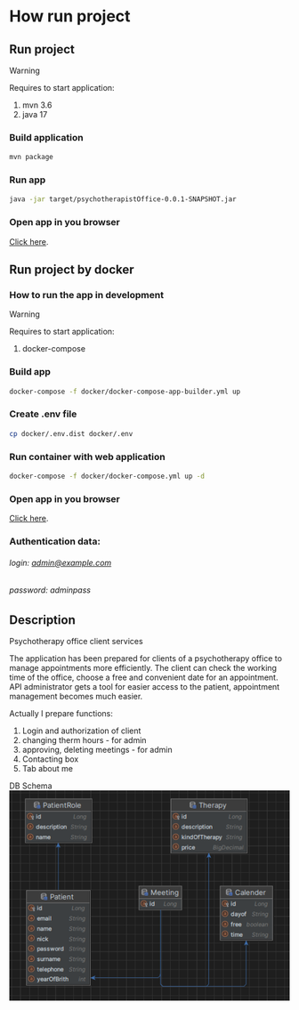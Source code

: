 # How run project

## Run project

> [!WARNING]
> Requires to start application:
> 1. mvn 3.6
> 2. java 17

### Build application
```sh
mvn package
```

### Run app
```sh
java -jar target/psychotherapistOffice-0.0.1-SNAPSHOT.jar
```

### Open app in you browser
[Click here](http://localhost:8080/).

## Run project by docker

### How to run the app in development

> [!WARNING]
> Requires to start application:
> 1. docker-compose

### Build app

```sh
docker-compose -f docker/docker-compose-app-builder.yml up
```

### Create .env file
```sh
cp docker/.env.dist docker/.env
```

### Run container with web application

```sh
docker-compose -f docker/docker-compose.yml up -d
```

### Open app in you browser
[Click here](http://localhost:8080/).

### Authentication data:
###### login: admin@example.com
###### password: adminpass

## Description
Psychotherapy office client services

The application has been prepared for clients of a psychotherapy office 
to manage appointments more efficiently. 
The client can check the working time of the office, 
choose a free and convenient date for an appointment.
API administrator gets a tool for easier access to the patient, 
appointment management becomes much easier.

Actually I prepare functions:
1. Login and authorization of client
2. changing therm hours - for admin
3. approving, deleting meetings - for admin
4. Contacting box
5. Tab about me

DB Schema
![Psychotherapy_office_DB_Schema .png](src%2Fmain%2Fresources%2Fstatic%2Fimages%2FPsychotherapy_office_DB_Schema%20.png)
